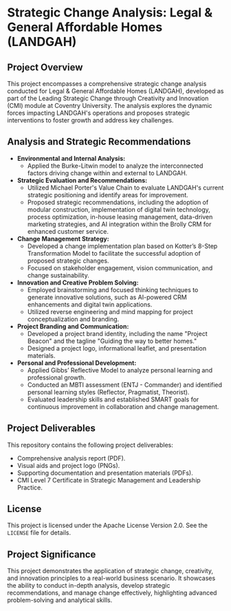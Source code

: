 # Strategic Change Analysis: Legal & General Affordable Homes (LANDGAH)

## Project Overview

This project encompasses a comprehensive strategic change analysis conducted for Legal & General Affordable Homes (LANDGAH), developed as part of the Leading Strategic Change through Creativity and Innovation (CMI) module at Coventry University. The analysis explores the dynamic forces impacting LANDGAH's operations and proposes strategic interventions to foster growth and address key challenges.

## Analysis and Strategic Recommendations

* **Environmental and Internal Analysis:**
    * Applied the Burke-Litwin model to analyze the interconnected factors driving change within and external to LANDGAH.
* **Strategic Evaluation and Recommendations:**
    * Utilized Michael Porter's Value Chain to evaluate LANDGAH's current strategic positioning and identify areas for improvement.
    * Proposed strategic recommendations, including the adoption of modular construction, implementation of digital twin technology, process optimization, in-house leasing management, data-driven marketing strategies, and AI integration within the Brolly CRM for enhanced customer service.
* **Change Management Strategy:**
    * Developed a change implementation plan based on Kotter’s 8-Step Transformation Model to facilitate the successful adoption of proposed strategic changes.
    * Focused on stakeholder engagement, vision communication, and change sustainability.
* **Innovation and Creative Problem Solving:**
    * Employed brainstorming and focused thinking techniques to generate innovative solutions, such as AI-powered CRM enhancements and digital twin applications.
    * Utilized reverse engineering and mind mapping for project conceptualization and branding.
* **Project Branding and Communication:**
    * Developed a project brand identity, including the name "Project Beacon" and the tagline "Guiding the way to better homes."
    * Designed a project logo, informational leaflet, and presentation materials.
* **Personal and Professional Development:**
    * Applied Gibbs’ Reflective Model to analyze personal learning and professional growth.
    * Conducted an MBTI assessment (ENTJ - Commander) and identified personal learning styles (Reflector, Pragmatist, Theorist).
    * Evaluated leadership skills and established SMART goals for continuous improvement in collaboration and change management.

## Project Deliverables

This repository contains the following project deliverables:

* Comprehensive analysis report (PDF).
* Visual aids and project logo (PNGs).
* Supporting documentation and presentation materials (PDFs).
* CMI Level 7 Certificate in Strategic Management and Leadership Practice.

## License

This project is licensed under the Apache License Version 2.0. See the `LICENSE` file for details.

## Project Significance

This project demonstrates the application of strategic change, creativity, and innovation principles to a real-world business scenario. It showcases the ability to conduct in-depth analysis, develop strategic recommendations, and manage change effectively, highlighting advanced problem-solving and analytical skills.